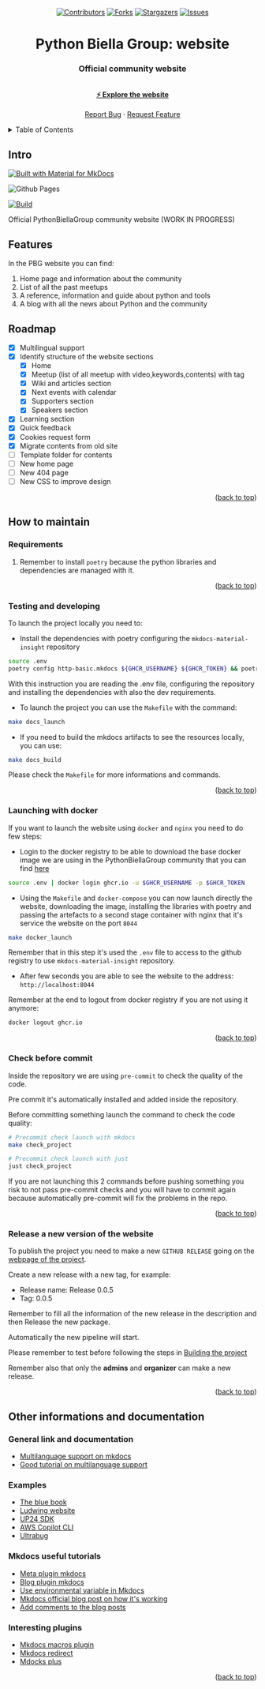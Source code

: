 <a name="readme-top"></a>

<div align="center">

[![Contributors][contributors-shield]][contributors-url] [![Forks][forks-shield]][forks-url] [![Stargazers][stars-shield]][stars-url] [![Issues][issues-shield]][issues-url]

</div>
<div align="center">

  <h1 align="center">Python Biella Group: website</h1>
  <p align="center">
    <h3> Official community website</h3>
    <br />
    <a href="https://pythonbiellagroup.it"><strong> &#9889 Explore the website</strong></a>
    <br />
    <br />
    <a href="https://github.com/PythonBiellaGroup/website/issues">Report Bug</a>
    ·
    <a href="https://github.com/PythonBiellaGroup/website/pulls">Request Feature</a>
  </p>
</div>

<details>
  <summary>Table of Contents</summary>
  <ol>
    <li><a href="#intro">Intro</a></li>
    <li><a href="#features">Features</a></li>
    <li><a href="#roadmap">Roadmap</a></li>
    <li><a href="#how-to-maintain">How to maintain</a></li>
    <li><a href="#other-informations-and-documentation">Other informations and documentation</a></li>
  </ol>
</details>

## Intro

[![Built with Material for MkDocs](https://img.shields.io/badge/Material_for_MkDocs-526CFE?style=for-the-badge&logo=MaterialForMkDocs&logoColor=white)](https://squidfunk.github.io/mkdocs-material/)

![Github Pages](https://img.shields.io/badge/github%20pages-121013?style=for-the-badge&logo=github&logoColor=white)

<p align="left">
  <a href="https://github.com/PythonBiellaGroup/website/actions"><img
    src="https://github.com/PythonBiellaGroup/website/workflows/deploy-website/badge.svg?branch=main"
    alt="Build"
  /></a>

Official PythonBiellaGroup community website (WORK IN PROGRESS)

## Features

In the PBG website you can find:

1. Home page and information about the community
2. List of all the past meetups
3. A reference, information and guide about python and tools
4. A blog with all the news about Python and the community

## Roadmap

- [x] Multilingual support
- [x] Identify structure of the website sections
  - [x] Home
  - [x] Meetup (list of all meetup with video,keywords,contents) with tag
  - [x] Wiki and articles section
  - [x] Next events with calendar
  - [x] Supporters section
  - [x] Speakers section
- [x] Learning section
- [x] Quick feedback
- [x] Cookies request form
- [x] Migrate contents from old site
- [ ] Template folder for contents
- [ ] New home page
- [ ] New 404 page
- [ ] New CSS to improve design

<p align="right">(<a href="#readme-top">back to top</a>)</p>

## How to maintain

### Requirements

1. Remember to install `poetry` because the python libraries and dependencies are managed with it.

<p align="right">(<a href="#readme-top">back to top</a>)</p>

### Testing and developing

To launch the project locally you need to:

- Install the dependencies with poetry configuring the `mkdocs-material-insight` repository

```bash
source .env
poetry config http-basic.mkdocs ${GHCR_USERNAME} ${GHCR_TOKEN} && poetry install --with dev
```

With this instruction you are reading the .env file, configuring the repository and installing the dependencies with also the dev requirements.

- To launch the project you can use the `Makefile` with the command:

```bash
make docs_launch
```

- If you need to build the mkdocs artifacts to see the resources locally, you can use:

```bash
make docs_build
```

Please check the `Makefile` for more informations and commands.

<p align="right">(<a href="#readme-top">back to top</a>)</p>

### Launching with docker

If you want to launch the website using `docker` and `nginx` you need to do few steps:

- Login to the docker registry to be able to download the base docker image we are using in the PythonBiellaGroup community that you can find [here](https://github.com/PythonBiellaGroup/Dockbase)

```bash
source .env | docker login ghcr.io -u $GHCR_USERNAME -p $GHCR_TOKEN
```

- Using the `Makefile` and `docker-compose` you can now launch directly the website, downloading the image, installing the libraries with poetry and passing the artefacts to a second stage container with nginx that it's service the website on the port `8044`

```bash
make docker_launch
```

Remember that in this step it's used the `.env` file to access to the github registry to use `mkdocs-material-insight` repository.

- After few seconds you are able to see the website to the address: `http://localhost:8044`

Remember at the end to logout from docker registry if you are not using it anymore:

```bash
docker logout ghcr.io
```

<p align="right">(<a href="#readme-top">back to top</a>)</p>

### Check before commit

Inside the repository we are using `pre-commit` to check the quality of the code.

Pre commit it's automatically installed and added inside the repository.

Before committing something launch the command to check the code quality:

```bash
# Precommit check launch with mkdocs
make check_project

# Precommit check launch with just
just check_project
```

If you are not launching this 2 commands before pushing something you risk to not pass pre-commit checks and you will have to commit again because automatically pre-commit will fix the problems in the repo.

<p align="right">(<a href="#readme-top">back to top</a>)</p>

### Release a new version of the website

To publish the project you need to make a new `GITHUB RELEASE` going on the [webpage of the project](https://github.com/PythonBiellaGroup/website/releases).

Create a new release with a new tag, for example:

- Release name: Release 0.0.5
- Tag: 0.0.5

Remember to fill all the information of the new release in the description and then Release the new package.

Automatically the new pipeline will start.

Please remember to test before following the steps in [Building the project](#how-to-maintain)

Remember also that only the **admins** and **organizer** can make a new release.

<p align="right">(<a href="#readme-top">back to top</a>)</p>

## Other informations and documentation

### General link and documentation

- [Multilanguage support on mkdocs](https://github.com/squidfunk/mkdocs-material/discussions/2346)
- [Good tutorial on multilanguage support](https://ultrabug.fr/Tech%20Blog/2021/2021-07-28-create-beautiful-and-localized-documentations-and-websites-using-mkdocs-github/)

### Examples

- [The blue book](https://lyz-code.github.io/blue-book/)
- [Ludwing website](https://ludwig.ai/latest/)
- [UP24 SDK](https://sdk.up42.com/)
- [AWS Copilot CLI](https://aws.github.io/copilot-cli/)
- [Ultrabug](https://github.com/ultrabug/ultrabug.fr)

### Mkdocs useful tutorials

- [Meta plugin mkdocs](https://squidfunk.github.io/mkdocs-material/reference/#built-in-meta-plugin)
- [Blog plugin mkdocs](https://squidfunk.github.io/mkdocs-material/setup/setting-up-a-blog/#configuration)
- [Use environmental variable in Mkdocs](https://www.mkdocs.org/user-guide/configuration/#environment-variables)
- [Mkdocs official blog post on how it's working](https://github.com/squidfunk/mkdocs-material/blob/master/docs/blog/posts/blog-support-just-landed.md)
- [Add comments to the blog posts](https://squidfunk.github.io/mkdocs-material/setup/adding-a-comment-system/)

### Interesting plugins

- [Mkdocs macros plugin](https://github.com/fralau/mkdocs_macros_plugin)
- [Mkdocs redirect](https://github.com/mkdocs/mkdocs-redirects)
- [Mdocks plus](http://bwmarrin.github.io/MkDocsPlus/)

<p align="right">(<a href="#readme-top">back to top</a>)</p>

[contributors-shield]: https://img.shields.io/github/contributors/PythonBiellaGroup/website.svg?style=for-the-badge
[contributors-url]: https://github.com/PythonBiellaGroup/website/graphs/contributors
[forks-shield]: https://img.shields.io/github/forks/PythonBiellaGroup/website.svg?style=for-the-badge
[forks-url]: https://github.com/PythonBiellaGroup/website/forks
[stars-shield]: https://img.shields.io/github/stars/PythonBiellaGroup/website.svg?style=for-the-badge
[stars-url]: https://github.com/PythonBiellaGroup/website/stargazers
[issues-shield]: https://img.shields.io/github/issues/PythonBiellaGroup/website.svg?style=for-the-badge
[issues-url]: https://github.com/PythonBiellaGroup/website/issues
[contacts-shield]: https://img.shields.io/badge/linktree-39E09B?style=for-the-badge&logo=linktree&logoColor=white
[contacts-url]: https://info.pythonbiellagroup.it/
